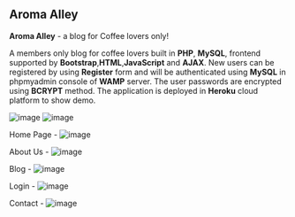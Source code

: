 ## Aroma Alley ##

**Aroma Alley** - a blog for Coffee lovers only!

A members only blog for coffee lovers built in **PHP**, **MySQL**, frontend supported by **Bootstrap**,**HTML**,**JavaScript** and **AJAX**. New users can be registered by using **Register** form and will be authenticated using **MySQL** in phpmyadmin console of **WAMP** server. The user passwords are encrypted using **BCRYPT** method. The application is deployed in **Heroku** cloud platform to show demo. 

![image](https://github.com/Vimal201/Aroma-Alley/assets/77522470/9e1f37ee-2635-486f-ac27-639b5097666e)
![image](https://github.com/Vimal201/Aroma-Alley/assets/77522470/50de0f47-c73b-423e-aeac-ec782ac9956d)

Home Page - 
![image](https://github.com/Vimal201/Aroma-Alley/assets/77522470/e2b6a54f-b100-4e38-9a13-6fc6b62c1f80)

About Us - 
![image](https://github.com/Vimal201/Aroma-Alley/assets/77522470/fc75012f-7dca-49d4-8d57-a4e9a7599923)

Blog - 
![image](https://github.com/Vimal201/Aroma-Alley/assets/77522470/f2b936a2-3aa3-4b74-9ec9-b108b5713fd7)

Login - 
![image](https://github.com/Vimal201/Aroma-Alley/assets/77522470/ce9a1e5b-57d7-4572-8efa-6ec16f854138)

Contact - 
![image](https://github.com/Vimal201/Aroma-Alley/assets/77522470/9df2ecb0-b2e8-44be-953b-9222f4aa1cad)
